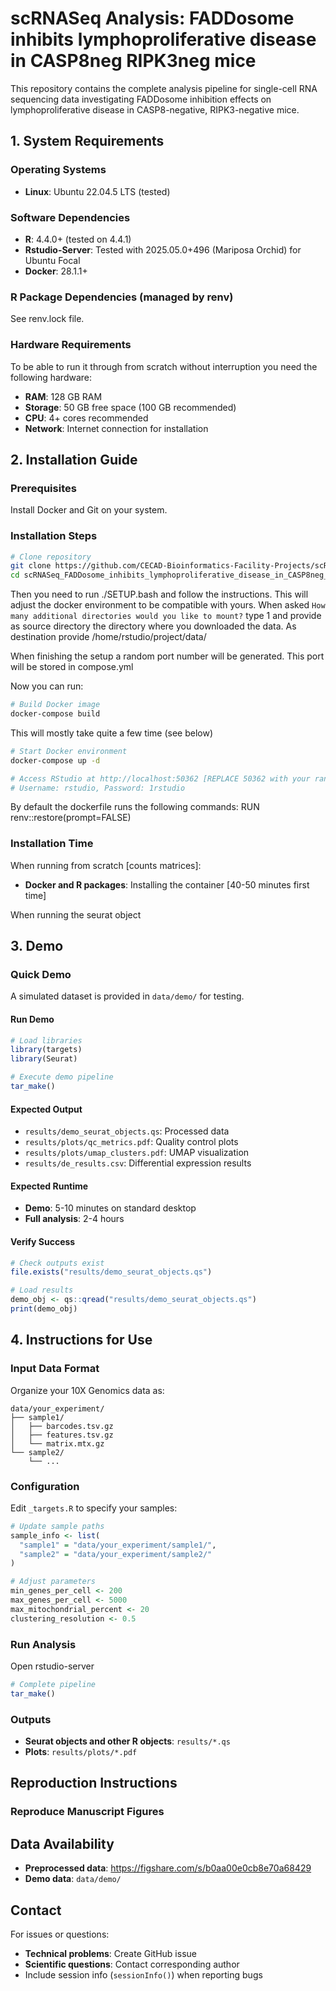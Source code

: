 # scRNASeq Analysis: FADDosome inhibits lymphoproliferative disease in CASP8neg RIPK3neg mice

This repository contains the complete analysis pipeline for single-cell RNA sequencing data investigating FADDosome inhibition effects on lymphoproliferative disease in CASP8-negative, RIPK3-negative mice.

## 1. System Requirements

### Operating Systems
- **Linux**: Ubuntu 22.04.5 LTS (tested)

### Software Dependencies
- **R**: 4.4.0+ (tested on 4.4.1)
- **Rstudio-Server**: Tested with 2025.05.0+496 (Mariposa Orchid) for Ubuntu Focal
- **Docker**: 28.1.1+

### R Package Dependencies (managed by renv)
See renv.lock file.

### Hardware Requirements
To be able to run it through from scratch without interruption you need the following hardware:
- **RAM**: 128 GB RAM
- **Storage**: 50 GB free space (100 GB recommended)
- **CPU**: 4+ cores recommended
- **Network**: Internet connection for installation


## 2. Installation Guide

### Prerequisites
Install Docker and Git on your system.

### Installation Steps

```bash
# Clone repository
git clone https://github.com/CECAD-Bioinformatics-Facility-Projects/scRNASeq_FADDosome_inhibits_lymphoproliferative_disease_in_CASP8neg_RIPK3neg_mice.git
cd scRNASeq_FADDosome_inhibits_lymphoproliferative_disease_in_CASP8neg_RIPK3neg_mice
```
Then you need to run ./SETUP.bash and follow the instructions. This will adjust
the docker environment to be compatible with yours. When asked
`How many additional directories would you like to mount?` type 1 and provide
as source directory the directory where you downloaded the data. As destination
provide /home/rstudio/project/data/

When finishing the setup a random port number will be generated. This port will
be stored in compose.yml

Now you can run:
```bash
# Build Docker image
docker-compose build
```

This will mostly take quite a few time (see below)

```bash
# Start Docker environment
docker-compose up -d

# Access RStudio at http://localhost:50362 [REPLACE 50362 with your randomly generated port number]
# Username: rstudio, Password: 1rstudio
```

By default the dockerfile runs the following commands:
RUN renv::restore(prompt=FALSE)

### Installation Time

When running from scratch [counts matrices]:
- **Docker and R packages**: Installing the container [40-50 minutes first time]

When running the seurat object 

## 3. Demo

### Quick Demo
A simulated dataset is provided in `data/demo/` for testing.

#### Run Demo
```r
# Load libraries
library(targets)
library(Seurat)

# Execute demo pipeline
tar_make()
```

#### Expected Output
- `results/demo_seurat_objects.qs`: Processed data
- `results/plots/qc_metrics.pdf`: Quality control plots
- `results/plots/umap_clusters.pdf`: UMAP visualization
- `results/de_results.csv`: Differential expression results

#### Expected Runtime
- **Demo**: 5-10 minutes on standard desktop
- **Full analysis**: 2-4 hours

#### Verify Success
```r
# Check outputs exist
file.exists("results/demo_seurat_objects.qs")

# Load results
demo_obj <- qs::qread("results/demo_seurat_objects.qs")
print(demo_obj)
```

## 4. Instructions for Use

### Input Data Format
Organize your 10X Genomics data as:
```
data/your_experiment/
├── sample1/
│   ├── barcodes.tsv.gz
│   ├── features.tsv.gz
│   └── matrix.mtx.gz
└── sample2/
    └── ...
```

### Configuration
Edit `_targets.R` to specify your samples:
```r
# Update sample paths
sample_info <- list(
  "sample1" = "data/your_experiment/sample1/",
  "sample2" = "data/your_experiment/sample2/"
)

# Adjust parameters
min_genes_per_cell <- 200
max_genes_per_cell <- 5000
max_mitochondrial_percent <- 20
clustering_resolution <- 0.5
```

### Run Analysis
Open rstudio-server
```r
# Complete pipeline
tar_make()
```

### Outputs
- **Seurat objects and other R objects**: `results/*.qs`
- **Plots**: `results/plots/*.pdf`

## Reproduction Instructions

### Reproduce Manuscript Figures

## Data Availability

- **Preprocessed data**: https://figshare.com/s/b0aa00e0cb8e70a68429
- **Demo data**: `data/demo/`

## Contact

For issues or questions:
- **Technical problems**: Create GitHub issue
- **Scientific questions**: Contact corresponding author
- Include session info (`sessionInfo()`) when reporting bugs
